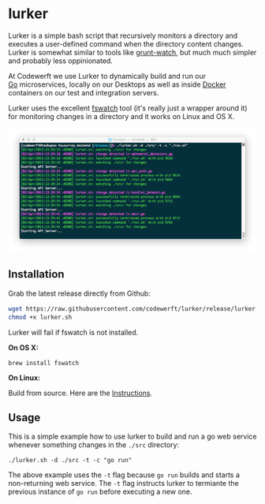 # lurker

Lurker is a simple bash script that recursively monitors a directory and
executes a user-defined command when the directory content changes. Lurker is 
somewhat similar to tools like [grunt-watch](https://github.com/gruntjs/grunt-contrib-watch),
but much much simpler and probably less oppinionated.

At Codewerft we use Lurker to dynamically build and run our  
[Go](http://golang.org/) microservices, locally on our Desktops as well as 
inside [Docker](http://www.docker.com) containers on our 
test and integration servers.

Lurker uses the excellent [fswatch](https://github.com/emcrisostomo/fswatch)
tool (it's really just a wrapper around it) for monitoring changes in a directory 
and it works on Linux and OS X.

![The lurker in action...](https://raw.githubusercontent.com/codewerft/lurker/gh-pages/screenshot.png "The lurker in action...")

## Installation

Grab the latest release directly from Github:

```bash
wget https://raw.githubusercontent.com/codewerft/lurker/release/lurker.sh
chmod +x lurker.sh
```

Lurker will fail if fswatch is not installed.

**On OS X:**

```
brew install fswatch
```

**On Linux:**

Build from source. Here are the [Instructions](https://github.com/emcrisostomo/fswatch/blob/master/INSTALL).

## Usage

This is a simple example how to use lurker to build and run a go web service
whenever something changes in the ``./src`` directory:

```
./lurker.sh -d ./src -t -c "go run"
```

The above example uses the ``-t`` flag because ``go run`` builds and starts a non-returning web service. The ``-t`` flag instructs lurker to termiante the previous instance of ``go run`` before executing a new one.
